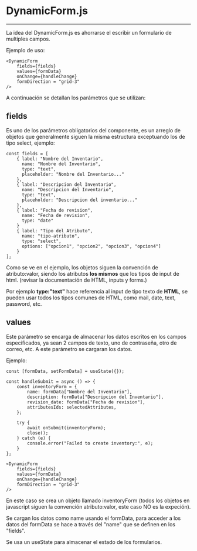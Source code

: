 # DynamicForm.js
---
La idea del DynamicForm.js es ahorrarse el escribir un formulario de multiples campos. 

Ejemplo de uso:

```
<DynamicForm 
	fields={fields}
	values={formData}
	onChange={handleChange}
	formDirection = "grid-3"
/>
```

A continuación se detallan los parámetros que se utilizan:
## fields
Es uno de los parámetros obligatorios del componente, es un arreglo de objetos que generalmente siguen la misma estructura exceptuando los de tipo select, ejemplo:

```
const fields = [
	{ label: "Nombre del Inventario",
	  name: "Nombre del Inventario",
	  type: "text",
	  placeholder: "Nombre del Inventario..." 
	},
	{ label: "Descripcion del Inventario",
	  name: "Descripcion del Inventario",
	  type: "text",
	  placeholder: "Descripcion del inventario..."
	},
	{ label: "Fecha de revision",
	  name: "Fecha de revision",
	  type: "date"
	}
	{ label: "Tipo del Atributo",
	  name: "tipo-atributo",
	  type: "select",
	  options: ["opcion1", "opcion2", "opcion3", "opcion4"]
	}
];
```
Como se ve en el ejemplo, los objetos siguen la convención de atributo:valor, siendo los atributos **los mismos** que los tipos de input de html. (revisar la documentación de HTML, inputs y forms.)

Por ejemplo **type:"text"**  hace referencia al input de tipo texto de **HTML**, se pueden usar todos los tipos comunes de HTML, como mail, date, text, password, etc.
## values
Este parámetro se encarga de almacenar los datos escritos en los campos especificados, ya sean 2 campos de texto, uno de contraseña, otro de correo, etc. A este parámetro se cargaran los datos. 

Ejemplo:
```
const [formData, setFormData] = useState({});

const handleSubmit = async () => {
	const inventoryForm = {
		name: formData["Nombre del Inventario"],
		description: formData["Descripcion del Inventario"],
		revision_date: formData["Fecha de revision"],
		attributesIds: selectedAttributes,
	};
	
	try {
		await onSubmit(inventoryForm);
		close();
	} catch (e) {
		console.error("Failed to create inventory:", e);
	}
};

<DynamicForm 
	fields={fields}
	values={formData}
	onChange={handleChange}
	formDirection = "grid-3"
/>
```

En este caso se crea un objeto llamado inventoryForm (todos los objetos en javascript siguen la convención atributo:valor, este caso NO es la expeción).

Se cargan los datos como name usando el formData, para acceder a los datos del formData se hace a través del "name" que se definen en los "fields". 

Se usa un useState para almacenar el estado de los formularios.
